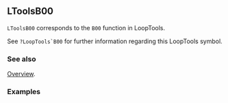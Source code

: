 ## LToolsB00

`LToolsB00` corresponds to the `B00` function in LoopTools.

See ``?LoopTools`B00`` for further information regarding this LoopTools symbol.

### See also

[Overview](Extra/FeynHelpers.md).

### Examples